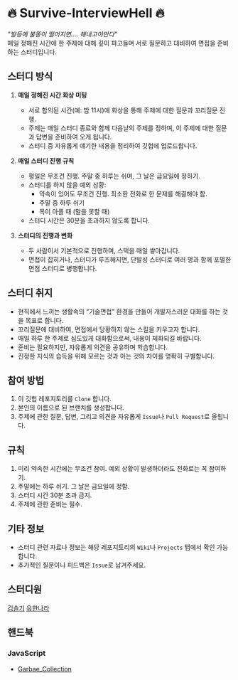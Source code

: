 # 🔥 Survive-InterviewHell 🔥

_"발등에 불똥이 떨어지면.... 해내고야만다"_  
매일 정해진 시간에 한 주제에 대해 깊이 파고들며 서로 질문하고 대비하여 면접을 준비하는 스터디입니다.

## 스터디 방식

1. **매일 정해진 시간 화상 미팅**

   - 서로 합의된 시간(예: 밤 11시)에 화상을 통해 주제에 대한 질문과 꼬리질문 진행.
   - 주제는 매일 스터디 종료와 함께 다음날의 주제를 정하며, 이 주제에 대한 질문과 답변을 준비하여 오게 됩니다.
   - 스터디 중 자유롭게 얘기한 내용을 정리하여 깃헙에 업로드합니다.

2. **매일 스터디 진행 규칙**

   - 평일은 무조건 진행. 주말 중 하루는 쉬며, 그 날은 금요일에 정하기.
   - 스터디를 하지 않을 예외 상황:
     - 약속이 있어도 무조건 진행. 최소한 전화로 한 문제를 해결해야 함.
     - 주말 중 하루 쉬기
     - 목이 아플 때 (말을 못할 때)
   - 스터디 시간은 30분을 초과하지 않도록 합니다.

3. **스터디의 진행과 변화**
   - 두 사람이서 기본적으로 진행하며, 스택을 매일 쌓아갑니다.
   - 면접이 잡히거나, 스터디가 루즈해지면, 단발성 스터디로 여러 명과 함께 포멀한 면접 스터디로 병행합니다.

## 스터디 취지

- 현직에서 느끼는 생활속의 “기술면접” 환경을 만들어 개발자스러운 대화를 하는 것을 목표로 합니다.
- 꼬리질문에 대비하여, 면접에서 당황하지 않는 스킬을 키우고자 합니다.
- 매일 하루 한 주제로 심도있게 대화함으로써, 내용이 체화되길 바랍니다.
- 준비는 필요하지만, 자유롭게 의견을 공유하며 학습합니다.
- 진정한 지식의 습득을 위해 모르는 것과 아는 것의 차이를 명확히 구별합니다.

## 참여 방법

1. 이 깃헙 레포지토리를 `Clone` 합니다.
2. 본인의 이름으로 된 브랜치를 생성합니다.
3. 주제에 관한 질문, 답변, 그리고 의견을 자유롭게 `Issue`나 `Pull Request`로 올립니다.

## 규칙

1. 미리 약속한 시간에는 무조건 참여. 예외 상황이 발생하더라도 전화로는 꼭 참여하기.
2. 주말에는 하루 쉬기. 그 날은 금요일에 정함.
3. 스터디 시간 30분 초과 금지.
4. 주제에 관한 준비는 필수.

## 기타 정보

- 스터디 관련 자료나 정보는 해당 레포지토리의 `Wiki`나 `Projects` 탭에서 확인 가능합니다.
- 추가적인 질문이나 피드백은 `Issue`로 남겨주세요.

## 스터디원

[김슬기](https://github.com/sgsg9447)
[유한나라](https://github.com/nara04040)

## 핸드북

### JavaScript

- [Garbae_Collection](https://github.com/FireOnFeet/Survive-InterviewHell/blob/main/JavaScript/Garbage_Collection.md)
